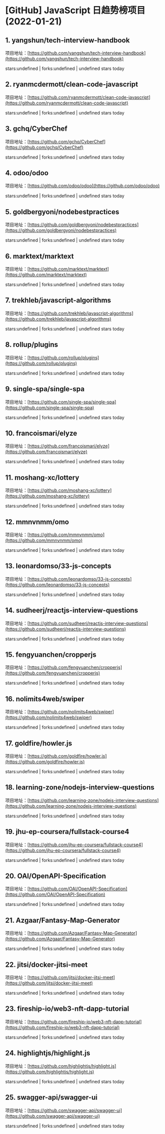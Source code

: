 # [GitHub] JavaScript 日趋势榜项目(2022-01-21)

## 1. yangshun/tech-interview-handbook 

项目地址：[https://github.com/yangshun/tech-interview-handbook](https://github.com/yangshun/tech-interview-handbook)

stars:undefined | forks:undefined | undefined stars today 



## 2. ryanmcdermott/clean-code-javascript 

项目地址：[https://github.com/ryanmcdermott/clean-code-javascript](https://github.com/ryanmcdermott/clean-code-javascript)

stars:undefined | forks:undefined | undefined stars today 



## 3. gchq/CyberChef 

项目地址：[https://github.com/gchq/CyberChef](https://github.com/gchq/CyberChef)

stars:undefined | forks:undefined | undefined stars today 



## 4. odoo/odoo 

项目地址：[https://github.com/odoo/odoo](https://github.com/odoo/odoo)

stars:undefined | forks:undefined | undefined stars today 



## 5. goldbergyoni/nodebestpractices 

项目地址：[https://github.com/goldbergyoni/nodebestpractices](https://github.com/goldbergyoni/nodebestpractices)

stars:undefined | forks:undefined | undefined stars today 



## 6. marktext/marktext 

项目地址：[https://github.com/marktext/marktext](https://github.com/marktext/marktext)

stars:undefined | forks:undefined | undefined stars today 



## 7. trekhleb/javascript-algorithms 

项目地址：[https://github.com/trekhleb/javascript-algorithms](https://github.com/trekhleb/javascript-algorithms)

stars:undefined | forks:undefined | undefined stars today 



## 8. rollup/plugins 

项目地址：[https://github.com/rollup/plugins](https://github.com/rollup/plugins)

stars:undefined | forks:undefined | undefined stars today 



## 9. single-spa/single-spa 

项目地址：[https://github.com/single-spa/single-spa](https://github.com/single-spa/single-spa)

stars:undefined | forks:undefined | undefined stars today 



## 10. francoismari/elyze 

项目地址：[https://github.com/francoismari/elyze](https://github.com/francoismari/elyze)

stars:undefined | forks:undefined | undefined stars today 



## 11. moshang-xc/lottery 

项目地址：[https://github.com/moshang-xc/lottery](https://github.com/moshang-xc/lottery)

stars:undefined | forks:undefined | undefined stars today 



## 12. mmnvnmm/omo 

项目地址：[https://github.com/mmnvnmm/omo](https://github.com/mmnvnmm/omo)

stars:undefined | forks:undefined | undefined stars today 



## 13. leonardomso/33-js-concepts 

项目地址：[https://github.com/leonardomso/33-js-concepts](https://github.com/leonardomso/33-js-concepts)

stars:undefined | forks:undefined | undefined stars today 



## 14. sudheerj/reactjs-interview-questions 

项目地址：[https://github.com/sudheerj/reactjs-interview-questions](https://github.com/sudheerj/reactjs-interview-questions)

stars:undefined | forks:undefined | undefined stars today 



## 15. fengyuanchen/cropperjs 

项目地址：[https://github.com/fengyuanchen/cropperjs](https://github.com/fengyuanchen/cropperjs)

stars:undefined | forks:undefined | undefined stars today 



## 16. nolimits4web/swiper 

项目地址：[https://github.com/nolimits4web/swiper](https://github.com/nolimits4web/swiper)

stars:undefined | forks:undefined | undefined stars today 



## 17. goldfire/howler.js 

项目地址：[https://github.com/goldfire/howler.js](https://github.com/goldfire/howler.js)

stars:undefined | forks:undefined | undefined stars today 



## 18. learning-zone/nodejs-interview-questions 

项目地址：[https://github.com/learning-zone/nodejs-interview-questions](https://github.com/learning-zone/nodejs-interview-questions)

stars:undefined | forks:undefined | undefined stars today 



## 19. jhu-ep-coursera/fullstack-course4 

项目地址：[https://github.com/jhu-ep-coursera/fullstack-course4](https://github.com/jhu-ep-coursera/fullstack-course4)

stars:undefined | forks:undefined | undefined stars today 



## 20. OAI/OpenAPI-Specification 

项目地址：[https://github.com/OAI/OpenAPI-Specification](https://github.com/OAI/OpenAPI-Specification)

stars:undefined | forks:undefined | undefined stars today 



## 21. Azgaar/Fantasy-Map-Generator 

项目地址：[https://github.com/Azgaar/Fantasy-Map-Generator](https://github.com/Azgaar/Fantasy-Map-Generator)

stars:undefined | forks:undefined | undefined stars today 



## 22. jitsi/docker-jitsi-meet 

项目地址：[https://github.com/jitsi/docker-jitsi-meet](https://github.com/jitsi/docker-jitsi-meet)

stars:undefined | forks:undefined | undefined stars today 



## 23. fireship-io/web3-nft-dapp-tutorial 

项目地址：[https://github.com/fireship-io/web3-nft-dapp-tutorial](https://github.com/fireship-io/web3-nft-dapp-tutorial)

stars:undefined | forks:undefined | undefined stars today 



## 24. highlightjs/highlight.js 

项目地址：[https://github.com/highlightjs/highlight.js](https://github.com/highlightjs/highlight.js)

stars:undefined | forks:undefined | undefined stars today 



## 25. swagger-api/swagger-ui 

项目地址：[https://github.com/swagger-api/swagger-ui](https://github.com/swagger-api/swagger-ui)

stars:undefined | forks:undefined | undefined stars today 



